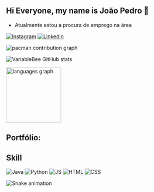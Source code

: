 ## Hi Everyone, my name is João Pedro 👋
* Atualmente estou a procura de emprego na área


[![Instagram](https://img.shields.io/badge/Instagram-E4405F?style=for-the-badge&logo=instagram&logoColor=white)](https://www.instagram.com/jpcamilo___/)
[![Linkedin](https://img.shields.io/badge/LinkedIn-0077B5?style=for-the-badge&logo=linkedin&logoColor=white)](https://www.linkedin.com/in/jo%C3%A3opedrocamilo910b83298/)

<picture>
  <source media="(prefers-color-scheme: dark)" srcset="https://raw.githubusercontent.com/Jppcamilo/Jppcamilo/output/pacman-contribution-graph-dark.svg">
  <source media="(prefers-color-scheme: light)" srcset="https://raw.githubusercontent.com/Jppcamilo/Jppcamilo/output/pacman-contribution-graph.svg">
  <img alt="pacman contribution graph" src="https://raw.githubusercontent.com/Jppcamilo/Jppcamilo/output/pacman-contribution-graph.svg">
</picture>

![VariableBee GitHub stats](https://github-readme-stats.vercel.app/api?username=Jppcamilo&show_icons=true&theme=dracula)

  <img src="https://github-readme-stats.vercel.app/api/top-langs?username=Jppcamilo&locale=en&hide_title=false&layout=compact&card_width=320&langs_count=5&theme=dracula&hide_border=false&order=2" height="150" alt="languages graph"  />


## Portfólio:

## Skill 
![Java](https://img.shields.io/badge/Java-ED8B00?style=for-the-badge&logo=openjdk&logoColor=white)
![Python](https://img.shields.io/badge/Python-3776AB?style=for-the-badge&logo=python&logoColor=white)
![JS](https://img.shields.io/badge/JavaScript-F7DF1E?style=for-the-badge&logo=javascript&logoColor=black)
![HTML](https://img.shields.io/badge/HTML-239120?style=for-the-badge&logo=html5&logoColor=white)
![CSS](https://img.shields.io/badge/CSS-239120?&style=for-the-badge&logo=css3&logoColor=white)

<img src="https://raw.githubusercontent.com/Jppcamilo/Jppcamilo/output/snake.yml" alt="Snake animation" />


<!--
**Jppcamilo/Jppcamilo** is a ✨ _special_ ✨ repository because its `README.md` (this file) appears on your GitHub profile.

Here are some ideas to get you started:

- 🔭 I’m currently working on ...
- 🌱 I’m currently learning ...
- 👯 I’m looking to collaborate on ...
- 🤔 I’m looking for help with ...
- 💬 Ask me about ...
- 📫 How to reach me: ...
- 😄 Pronouns: ...
- ⚡ Fun fact: ...
-->
